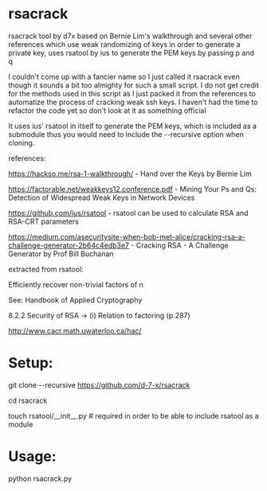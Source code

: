 # rsacrack
rsacrack tool by d7x
based on Bernie Lim's walkthrough and several other references which use weak randomizing of keys in order to generate a private key, uses rsatool by ius to generate the PEM keys by passing p and q

I couldn't come up with a fancier name so I  just called it rsacrack even though it sounds a bit too almighty for such a small script. I do not get credit for the methods used in this script as I just packed it from the references to automatize the process of cracking weak ssh keys. I haven't had the time to refactor the code yet so don't look at it as something official 

It uses ius' rsatool in itself to generate the PEM keys, which is included as a submodule thus you would need to include the --recursive option when cloning. 

references:

https://hackso.me/rsa-1-walkthrough/ - Hand over the Keys by Bernie Lim

https://factorable.net/weakkeys12.conference.pdf - Mining Your Ps and Qs: Detection of Widespread Weak Keys in Network Devices

https://github.com/ius/rsatool - rsatool can be used to calculate RSA and RSA-CRT parameters

https://medium.com/asecuritysite-when-bob-met-alice/cracking-rsa-a-challenge-generator-2b64c4edb3e7 - Cracking RSA - A Challenge Generator by Prof Bill Buchanan 

extracted from rsatool:


Efficiently recover non-trivial factors of n

See: Handbook of Applied Cryptography

8.2.2 Security of RSA -> (i) Relation to factoring (p.287)

http://www.cacr.math.uwaterloo.ca/hac/


# Setup: 
git clone --recursive https://github.com/d-7-x/rsacrack

cd rsacrack

touch rsatool/\_\_init\_\_.py # required in order to be able to include rsatool as a module 


# Usage:

python rsacrack.py
